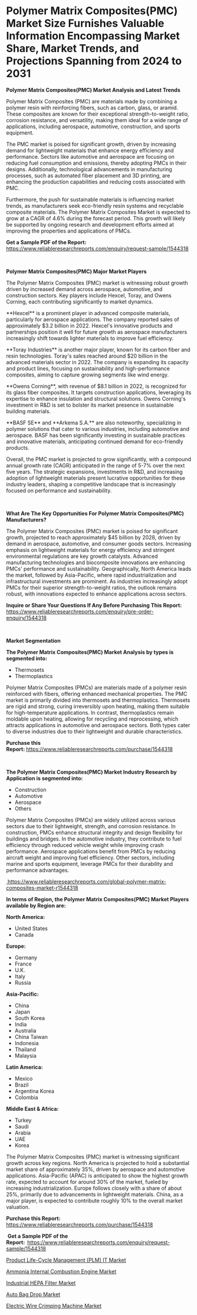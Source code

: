 <p><h1>Polymer Matrix Composites(PMC) Market Size Furnishes Valuable Information Encompassing Market Share, Market Trends, and Projections Spanning from 2024 to 2031</h1></p><p><strong>Polymer Matrix Composites(PMC) Market Analysis and Latest Trends</strong></p>
<p><p>Polymer Matrix Composites (PMC) are materials made by combining a polymer resin with reinforcing fibers, such as carbon, glass, or aramid. These composites are known for their exceptional strength-to-weight ratio, corrosion resistance, and versatility, making them ideal for a wide range of applications, including aerospace, automotive, construction, and sports equipment.</p><p>The PMC market is poised for significant growth, driven by increasing demand for lightweight materials that enhance energy efficiency and performance. Sectors like automotive and aerospace are focusing on reducing fuel consumption and emissions, thereby adopting PMCs in their designs. Additionally, technological advancements in manufacturing processes, such as automated fiber placement and 3D printing, are enhancing the production capabilities and reducing costs associated with PMC.</p><p>Furthermore, the push for sustainable materials is influencing market trends, as manufacturers seek eco-friendly resin systems and recyclable composite materials. The Polymer Matrix Composites Market is expected to grow at a CAGR of 4.6% during the forecast period. This growth will likely be supported by ongoing research and development efforts aimed at improving the properties and applications of PMCs.</p></p>
<p><strong>Get a Sample PDF of the Report:&nbsp;</strong> <a href="https://www.reliableresearchreports.com/enquiry/request-sample/1544318?utm_campaign=1676&utm_medium=2&utm_source=Github&utm_content=ia&utm_term=18102024&utm_id=polymer-matrix-compositespmc">https://www.reliableresearchreports.com/enquiry/request-sample/1544318</a></p>
<p>&nbsp;</p>
<p><strong>Polymer Matrix Composites(PMC) Major Market Players</strong></p>
<p><p>The Polymer Matrix Composites (PMC) market is witnessing robust growth driven by increased demand across aerospace, automotive, and construction sectors. Key players include Hexcel, Toray, and Owens Corning, each contributing significantly to market dynamics.</p><p>**Hexcel** is a prominent player in advanced composite materials, particularly for aerospace applications. The company reported sales of approximately $3.2 billion in 2022. Hexcel's innovative products and partnerships position it well for future growth as aerospace manufacturers increasingly shift towards lighter materials to improve fuel efficiency.</p><p>**Toray Industries** is another major player, known for its carbon fiber and resin technologies. Toray's sales reached around $20 billion in the advanced materials sector in 2022. The company is expanding its capacity and product lines, focusing on sustainability and high-performance composites, aiming to capture growing segments like wind energy.</p><p>**Owens Corning**, with revenue of $8.1 billion in 2022, is recognized for its glass fiber composites. It targets construction applications, leveraging its expertise to enhance insulation and structural solutions. Owens Corning's investment in R&D is set to bolster its market presence in sustainable building materials.</p><p>**BASF SE** and **Arkema S.A.** are also noteworthy, specializing in polymer solutions that cater to various industries, including automotive and aerospace. BASF has been significantly investing in sustainable practices and innovative materials, anticipating continued demand for eco-friendly products.</p><p>Overall, the PMC market is projected to grow significantly, with a compound annual growth rate (CAGR) anticipated in the range of 5-7% over the next five years. The strategic expansions, investments in R&D, and increasing adoption of lightweight materials present lucrative opportunities for these industry leaders, shaping a competitive landscape that is increasingly focused on performance and sustainability.</p></p>
<p>&nbsp;</p>
<p><strong>What Are The Key Opportunities For Polymer Matrix Composites(PMC) Manufacturers?</strong></p>
<p><p>The Polymer Matrix Composites (PMC) market is poised for significant growth, projected to reach approximately $45 billion by 2028, driven by demand in aerospace, automotive, and consumer goods sectors. Increasing emphasis on lightweight materials for energy efficiency and stringent environmental regulations are key growth catalysts. Advanced manufacturing technologies and biocomposite innovations are enhancing PMCs' performance and sustainability. Geographically, North America leads the market, followed by Asia-Pacific, where rapid industrialization and infrastructural investments are prominent. As industries increasingly adopt PMCs for their superior strength-to-weight ratios, the outlook remains robust, with innovations expected to enhance applications across sectors.</p></p>
<p><strong>Inquire or Share Your Questions If Any Before Purchasing This Report:</strong> <a href="https://www.reliableresearchreports.com/enquiry/pre-order-enquiry/1544318?utm_campaign=1676&utm_medium=2&utm_source=Github&utm_content=ia&utm_term=18102024&utm_id=polymer-matrix-compositespmc">https://www.reliableresearchreports.com/enquiry/pre-order-enquiry/1544318</a></p>
<p>&nbsp;</p>
<p><strong>Market Segmentation</strong></p>
<p><strong>The Polymer Matrix Composites(PMC) Market Analysis by types is segmented into:</strong></p>
<p><ul><li>Thermosets</li><li>Thermoplastics</li></ul></p>
<p><p>Polymer Matrix Composites (PMCs) are materials made of a polymer resin reinforced with fibers, offering enhanced mechanical properties. The PMC market is primarily divided into thermosets and thermoplastics. Thermosets are rigid and strong, curing irreversibly upon heating, making them suitable for high-temperature applications. In contrast, thermoplastics remain moldable upon heating, allowing for recycling and reprocessing, which attracts applications in automotive and aerospace sectors. Both types cater to diverse industries due to their lightweight and durable characteristics.</p></p>
<p><strong>Purchase this Report:&nbsp;</strong><a href="https://www.reliableresearchreports.com/purchase/1544318?utm_campaign=1676&utm_medium=2&utm_source=Github&utm_content=ia&utm_term=18102024&utm_id=polymer-matrix-compositespmc">https://www.reliableresearchreports.com/purchase/1544318</a></p>
<p>&nbsp;</p>
<p><strong>The Polymer Matrix Composites(PMC) Market Industry Research by Application is segmented into:</strong></p>
<p><ul><li>Construction</li><li>Automotive</li><li>Aerospace</li><li>Others</li></ul></p>
<p><p>Polymer Matrix Composites (PMCs) are widely utilized across various sectors due to their lightweight, strength, and corrosion resistance. In construction, PMCs enhance structural integrity and design flexibility for buildings and bridges. In the automotive industry, they contribute to fuel efficiency through reduced vehicle weight while improving crash performance. Aerospace applications benefit from PMCs by reducing aircraft weight and improving fuel efficiency. Other sectors, including marine and sports equipment, leverage PMCs for their durability and performance advantages.</p></p>
<p><a href="https://www.reliableresearchreports.com/global-polymer-matrix-composites-market-r1544318?utm_campaign=1676&utm_medium=2&utm_source=Github&utm_content=ia&utm_term=18102024&utm_id=polymer-matrix-compositespmc">&nbsp;https://www.reliableresearchreports.com/global-polymer-matrix-composites-market-r1544318</a></p>
<p><strong>In terms of Region, the Polymer Matrix Composites(PMC) Market Players available by Region are:</strong></p>
<p>
    <p> <strong> North America: </strong>
        <ul>
            <li>United States</li>
            <li>Canada</li>
        </ul>
        </p> 
    <p> <strong> Europe: </strong>
        <ul>
            <li>Germany</li>
            <li>France</li>
            <li>U.K.</li>
            <li>Italy</li>
            <li>Russia</li>
        </ul>
        </p> 
    <p> <strong> Asia-Pacific: </strong>
        <ul>
            <li>China</li>
            <li>Japan</li>
            <li>South Korea</li>
            <li>India</li>
            <li>Australia</li>
            <li>China Taiwan</li>
            <li>Indonesia</li>
            <li>Thailand</li>
            <li>Malaysia</li>
        </ul>
        </p> 
    <p> <strong> Latin America: </strong>
        <ul>
            <li>Mexico</li>
            <li>Brazil</li>
            <li>Argentina Korea</li>
            <li>Colombia</li>
        </ul>
        </p> 
    <p> <strong> Middle East & Africa: </strong>
        <ul>
            <li>Turkey</li>
            <li>Saudi</li>
            <li>Arabia</li>
            <li>UAE</li>
            <li>Korea</li>
        </ul>
    </p>
    </p>
<p><p>The Polymer Matrix Composites (PMC) market is witnessing significant growth across key regions. North America is projected to hold a substantial market share of approximately 35%, driven by aerospace and automotive applications. Asia-Pacific (APAC) is anticipated to show the highest growth rate, expected to account for around 30% of the market, fueled by increasing industrialization. Europe follows closely with a share of about 25%, primarily due to advancements in lightweight materials. China, as a major player, is expected to contribute roughly 10% to the overall market valuation.</p></p>
<p><strong>Purchase this Report: </strong><a href="https://www.reliableresearchreports.com/purchase/1544318?utm_campaign=1676&utm_medium=2&utm_source=Github&utm_content=ia&utm_term=18102024&utm_id=polymer-matrix-compositespmc">https://www.reliableresearchreports.com/purchase/1544318</a></p>
<p>&nbsp;<strong>Get a Sample PDF of the Report:&nbsp;&nbsp;</strong><a href="https://www.reliableresearchreports.com/enquiry/request-sample/1544318?utm_campaign=1676&utm_medium=2&utm_source=Github&utm_content=ia&utm_term=18102024&utm_id=polymer-matrix-compositespmc">https://www.reliableresearchreports.com/enquiry/request-sample/1544318</a></p>
<p><strong></strong></p>
<p><p><a href="https://github.com/MatthewHernandez403/Market-Research-Report-List-1/blob/main/product-life-cycle-management-plm-it-market.md?utm_campaign=1676&utm_medium=2&utm_source=Github&utm_content=ia&utm_term=18102024&utm_id=polymer-matrix-compositespmc">Product Life-Cycle Management (PLM) IT Market</a></p><p><a href="https://www.linkedin.com/pulse/ammonia-internal-combustion-engine-market-dynamics-application-mrxsc?utm_campaign=1676&utm_medium=2&utm_source=Github&utm_content=ia&utm_term=18102024&utm_id=polymer-matrix-compositespmc">Ammonia Internal Combustion Engine Market</a></p><p><a href="https://www.linkedin.com/pulse/market-forecasting-change-global-industrial-hepa-filter-dynamics-ltabc?utm_campaign=1676&utm_medium=2&utm_source=Github&utm_content=ia&utm_term=18102024&utm_id=polymer-matrix-compositespmc">Industrial HEPA Filter Market</a></p><p><a href="https://www.linkedin.com/pulse/auto-bag-drop-market-outlook-forecast-from-2024-2031-crowd-data-zlrzc?utm_campaign=1676&utm_medium=2&utm_source=Github&utm_content=ia&utm_term=18102024&utm_id=polymer-matrix-compositespmc">Auto Bag Drop Market</a></p><p><a href="https://www.linkedin.com/pulse/strategic-roadmap-success-global-electric-wire-crimping-machine-3cbqc?utm_campaign=1676&utm_medium=2&utm_source=Github&utm_content=ia&utm_term=18102024&utm_id=polymer-matrix-compositespmc">Electric Wire Crimping Machine Market</a></p></p>